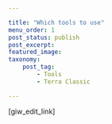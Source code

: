 ```yaml
---

title: "Which tools to use"
menu_order: 1
post_status: publish
post_excerpt: 
featured_image: 
taxonomy:
    post_tag:
        - Tools
        - Terra Classic

---
```

<p>[giw_edit_link]</p>
